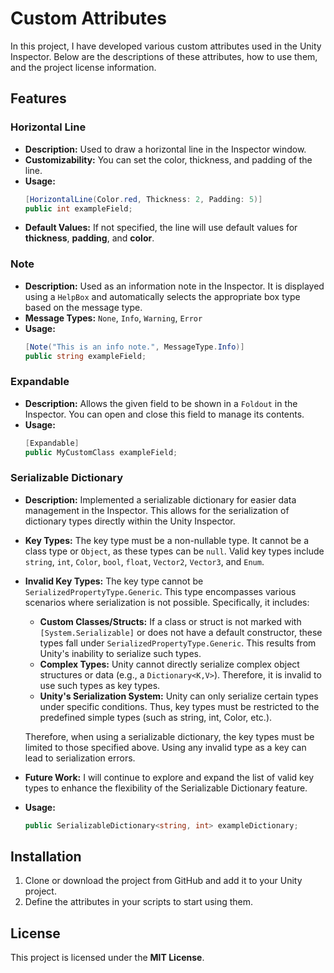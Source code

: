 # Custom Attributes

In this project, I have developed various custom attributes used in the Unity Inspector. Below are the descriptions of these attributes, how to use them, and the project license information.

## Features

### Horizontal Line
- **Description:** Used to draw a horizontal line in the Inspector window.
- **Customizability:** You can set the color, thickness, and padding of the line.
- **Usage:**
    ```csharp
    [HorizontalLine(Color.red, Thickness: 2, Padding: 5)]
    public int exampleField;
    ```
- **Default Values:** If not specified, the line will use default values for **thickness**, **padding**, and **color**.

### Note
- **Description:** Used as an information note in the Inspector. It is displayed using a `HelpBox` and automatically selects the appropriate box type based on the message type.
- **Message Types:** `None`, `Info`, `Warning`, `Error`
- **Usage:**
    ```csharp
    [Note("This is an info note.", MessageType.Info)]
    public string exampleField;
    ```

### Expandable
- **Description:** Allows the given field to be shown in a `Foldout` in the Inspector. You can open and close this field to manage its contents.
- **Usage:**
    ```csharp
    [Expandable]
    public MyCustomClass exampleField;
    ```

### Serializable Dictionary
- **Description:** Implemented a serializable dictionary for easier data management in the Inspector. This allows for the serialization of dictionary types directly within the Unity Inspector.
- **Key Types:** The key type must be a non-nullable type. It cannot be a class type or `Object`, as these types can be `null`. Valid key types include `string`, `int`, `Color`, `bool`, `float`, `Vector2`, `Vector3`, and `Enum`.

- **Invalid Key Types:** The key type cannot be `SerializedPropertyType.Generic`. This type encompasses various scenarios where serialization is not possible. Specifically, it includes:
  - **Custom Classes/Structs:** If a class or struct is not marked with `[System.Serializable]` or does not have a default constructor, these types fall under `SerializedPropertyType.Generic`. This results from Unity's inability to serialize such types.
  - **Complex Types:** Unity cannot directly serialize complex object structures or data (e.g., a `Dictionary<K,V>`). Therefore, it is invalid to use such types as key types.
  - **Unity's Serialization System:** Unity can only serialize certain types under specific conditions. Thus, key types must be restricted to the predefined simple types (such as string, int, Color, etc.).

  Therefore, when using a serializable dictionary, the key types must be limited to those specified above. Using any invalid type as a key can lead to serialization errors.

- **Future Work:** I will continue to explore and expand the list of valid key types to enhance the flexibility of the Serializable Dictionary feature.

- **Usage:**
    ```csharp
    public SerializableDictionary<string, int> exampleDictionary;
    ```

## Installation

1. Clone or download the project from GitHub and add it to your Unity project.
2. Define the attributes in your scripts to start using them.

## License

This project is licensed under the **MIT License**.
